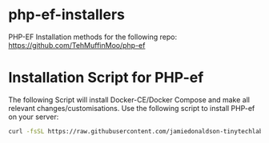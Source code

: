 # php-ef-installers
PHP-EF Installation methods for the following repo: 
https://github.com/TehMuffinMoo/php-ef



# Installation Script for PHP-ef

The following Script will install Docker-CE/Docker Compose and make all relevant changes/customisations.
Use the following script to install PHP-ef on your server:

```bash
curl -fsSL https://raw.githubusercontent.com/jamiedonaldson-tinytechlabuk/php-ef-installers/main/Installing-php-ef.sh | bash
